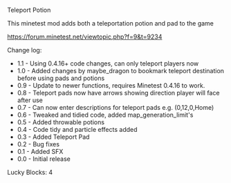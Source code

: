 Teleport Potion

This minetest mod adds both a teleportation potion and pad to the game

https://forum.minetest.net/viewtopic.php?f=9&t=9234


Change log:

- 1.1 - Using 0.4.16+ code changes, can only teleport players now
- 1.0 - Added changes by maybe_dragon to bookmark teleport destination before using pads and potions
- 0.9 - Update to newer functions, requires Minetest 0.4.16 to work.
- 0.8 - Teleport pads now have arrows showing direction player will face after use
- 0.7 - Can now enter descriptions for teleport pads e.g. (0,12,0,Home)
- 0.6 - Tweaked and tidied code, added map_generation_limit's
- 0.5 - Added throwable potions
- 0.4 - Code tidy and particle effects added
- 0.3 - Added Teleport Pad
- 0.2 - Bug fixes
- 0.1 - Added SFX
- 0.0 - Initial release

Lucky Blocks: 4
